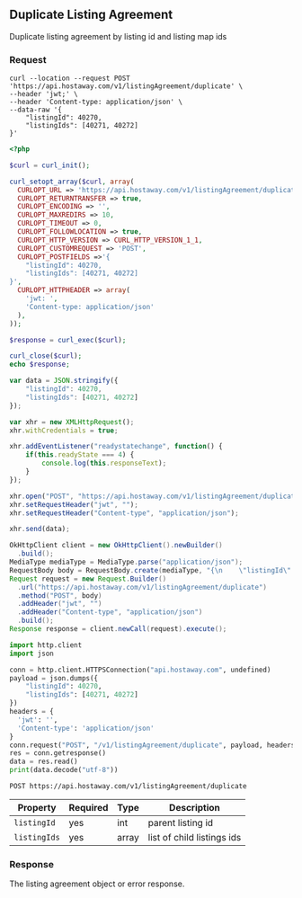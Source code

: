 ## Duplicate Listing Agreement

Duplicate listing agreement by listing id and listing map ids

### Request

```shell
curl --location --request POST 'https://api.hostaway.com/v1/listingAgreement/duplicate' \
--header 'jwt;' \
--header 'Content-type: application/json' \
--data-raw '{
    "listingId": 40270,
    "listingIds": [40271, 40272]
}'
```

```php
<?php

$curl = curl_init();

curl_setopt_array($curl, array(
  CURLOPT_URL => 'https://api.hostaway.com/v1/listingAgreement/duplicate',
  CURLOPT_RETURNTRANSFER => true,
  CURLOPT_ENCODING => '',
  CURLOPT_MAXREDIRS => 10,
  CURLOPT_TIMEOUT => 0,
  CURLOPT_FOLLOWLOCATION => true,
  CURLOPT_HTTP_VERSION => CURL_HTTP_VERSION_1_1,
  CURLOPT_CUSTOMREQUEST => 'POST',
  CURLOPT_POSTFIELDS =>'{
    "listingId": 40270,
    "listingIds": [40271, 40272]
}',
  CURLOPT_HTTPHEADER => array(
    'jwt: ',
    'Content-type: application/json'
  ),
));

$response = curl_exec($curl);

curl_close($curl);
echo $response;

```

```javascript
var data = JSON.stringify({
    "listingId": 40270,
    "listingIds": [40271, 40272]
});

var xhr = new XMLHttpRequest();
xhr.withCredentials = true;

xhr.addEventListener("readystatechange", function() {
    if(this.readyState === 4) {
        console.log(this.responseText);
    }
});

xhr.open("POST", "https://api.hostaway.com/v1/listingAgreement/duplicate");
xhr.setRequestHeader("jwt", "");
xhr.setRequestHeader("Content-type", "application/json");

xhr.send(data);
```

```java
OkHttpClient client = new OkHttpClient().newBuilder()
  .build();
MediaType mediaType = MediaType.parse("application/json");
RequestBody body = RequestBody.create(mediaType, "{\n    \"listingId\": 40270, \"listingIds\": [40271, 40272]}");
Request request = new Request.Builder()
  .url("https://api.hostaway.com/v1/listingAgreement/duplicate")
  .method("POST", body)
  .addHeader("jwt", "")
  .addHeader("Content-type", "application/json")
  .build();
Response response = client.newCall(request).execute();
```

```python
import http.client
import json

conn = http.client.HTTPSConnection("api.hostaway.com", undefined)
payload = json.dumps({
    "listingId": 40270,
    "listingIds": [40271, 40272]
})
headers = {
  'jwt': '',
  'Content-type': 'application/json'
}
conn.request("POST", "/v1/listingAgreement/duplicate", payload, headers)
res = conn.getresponse()
data = res.read()
print(data.decode("utf-8"))
```

`POST https://api.hostaway.com/v1/listingAgreement/duplicate`

Property | Required | Type | Description
-------- | -------- | ---- | -----------
`listingId` | yes | int | parent listing id
`listingIds` | yes | array | list of child listings ids
    
### Response

The listing agreement object or error response.
